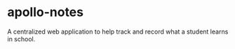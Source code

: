 # apollo-notes
A centralized web application to help track and record what a student learns in school. 
